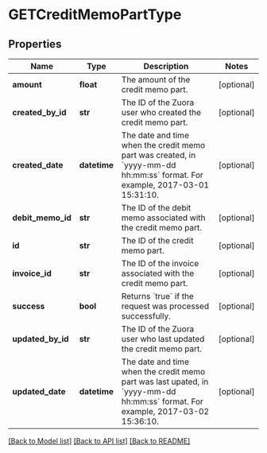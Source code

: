 # GETCreditMemoPartType

## Properties
Name | Type | Description | Notes
------------ | ------------- | ------------- | -------------
**amount** | **float** | The amount of the credit memo part.  | [optional] 
**created_by_id** | **str** | The ID of the Zuora user who created the credit memo part.  | [optional] 
**created_date** | **datetime** | The date and time when the credit memo part was created, in &#x60;yyyy-mm-dd hh:mm:ss&#x60; format. For example, 2017-03-01 15:31:10.  | [optional] 
**debit_memo_id** | **str** | The ID of the debit memo associated with the credit memo part.  | [optional] 
**id** | **str** | The ID of the credit memo part.  | [optional] 
**invoice_id** | **str** | The ID of the invoice associated with the credit memo part.  | [optional] 
**success** | **bool** | Returns &#x60;true&#x60; if the request was processed successfully. | [optional] 
**updated_by_id** | **str** | The ID of the Zuora user who last updated the credit memo part.  | [optional] 
**updated_date** | **datetime** | The date and time when the credit memo part was last upated, in &#x60;yyyy-mm-dd hh:mm:ss&#x60; format. For example, 2017-03-02 15:36:10.  | [optional] 

[[Back to Model list]](../README.md#documentation-for-models) [[Back to API list]](../README.md#documentation-for-api-endpoints) [[Back to README]](../README.md)


